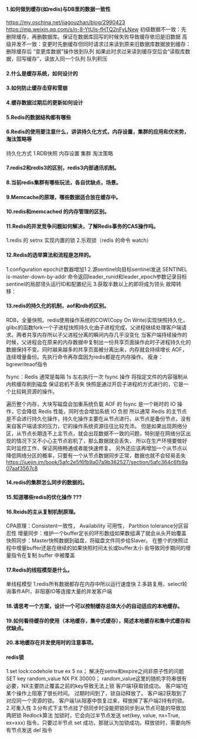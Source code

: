 
#### 1.如何做到缓存(如redis)与DB里的数据一致性
  https://my.oschina.net/jiagouzhan/blog/2990423
  https://mp.weixin.qq.com/s/n-8-YtUls-fHTQ2nFyLNew
初级数据不一致：先删除缓存，再删数据库。保证在数据库回写的时候失败导致缓存依旧是旧数据
高级并发不一致：变更时先删缓存但同时请求过来读到原来旧数据库数据放到缓存：
   删除缓存后 “变更库数据”操作放到队列
   如果此时求过来读到缓存空后会“读取库数据，回写缓存”，读放入同一个队列
   队列积压
  
#### 2.什么是缓存系统，如何设计的


#### 3.如何防止缓存击穿和雪崩


#### 4.缓存数据过期后的更新如何设计


#### 5.Redis的数据结构都有哪些


#### 6.Redis的使用要注意什么，讲讲持久化方式，内存设置，集群的应用和优劣势，淘汰策略等
持久化方式  1.RDB快照
内存设置
集群
淘汰策略

#### 7.redis2和redis3的区别，redis3内部通讯机制。


#### 8.当前redis集群有哪些玩法，各自优缺点，场景。


#### 9.Memcache的原理，哪些数据适合放在缓存中。


#### 10.redis和memcached 的内存管理的区别。


#### 11.Redis的并发竞争问题如何解决，了解Redis事务的CAS操作吗。
1.redis 的 setnx 实现内置的锁
2.乐观锁（redis 的命令 watch）

#### 12.Redis的选举算法和流程是怎样的。
1.configuration epoch计数器增加1
2.源sentinel向目标sentinel发送
   SENTINEL is-master-down-by-addr <ip> <port> <current epoch> <runid>
  命令返回leader_runid和leader_epoch参数记录目标sentinel的局部领头运行ID和配置纪元
3.获取半数以上的即将成为领头
故障转移：


#### 13.redis的持久化的机制，aof和rdb的区别。
RDB，全量快照。redis使用操作系统的COW(Copy On Write)实现快照持久化，
    glibc的函数fork一个子进程快照持久化由子进程完成，父进程继续处理客户端请求。两者共享内存所以子父进程分离的瞬间内存几乎没变化
    当客户端持续操作的时候，父进程会在原来的内存数据中复制出一份共享页面操作此时子进程持久化的数据保持不变。同时越来越多的共享页面被分离出来，内存就会持续增长
AOF，连续增量备份。先执行命令再存盘因为redis都是在内存操作。
    瘦身：bgrewriteaof指令    

fsync：Redis 通常是每隔 1s 左右执行一次 fsync 操作 将指定文件的内容强制从内核缓存刷到磁盘 保证宕机不丢失
快照是通过开启子进程的方式进行的，它是一个比较耗资源的操作。

遍历整个内存，大块写磁盘会加重系统负载
AOF 的 fsync 是一个耗时的 IO 操作，它会降低 Redis 性能，同时也会增加系统 IO 负担
所以通常 Redis 的主节点是不会进行持久化操作，持久化操作主要在从节点进行。从节点是备份节点，没有来自客户端请求的压力，它的操作系统资源往往比较充沛。
但是如果出现网络分区，从节点长期连不上主节点，就会出现数据不一致的问题，特别是在网络分区出现的情况下又不小心主节点宕机了，那么数据就会丢失，
所以在生产环境要做好实时监控工作，保证网络畅通或者能快速修复。
另外还应该再增加一个从节点以降低网络分区的概率，只要有一个从节点数据同步正常，数据也就不会轻易丢失
https://juejin.im/book/5afc2e5f6fb9a07a9b362527/section/5afc364c6fb9a07aaf3567c8

#### 14.redis的集群怎么同步的数据的。


#### 15.知道哪些redis的优化操作 ???


#### 16.Reids的主从复制机制原理。
CPA原理：Consistent一致性， Availability 可用性， Partition tolerance分区容忍性
增量同步：维护一个buffer定长的环形数组如果数组满了就会从头开始覆盖
快照同步：Master快照数据到磁盘，将磁盘文件同步给Slaver。
        在整个的快照过程中增量buffer还是在继续的如果快照时间太长或buffer太小 会导致同步期间的增量指令在复制 buffer 中被覆盖


#### 17.Redis的线程模型是什么。
单线程模型
1.redis所有数据都存在内存中所以运行速度快
2.多路复用，select轮询事件API，非阻塞IO等连接大量的并发客户端


#### 18.请思考一个方案，设计一个可以控制缓存总体大小的自动适应的本地缓存。


#### 19.如何看待缓存的使用（本地缓存，集中式缓存），简述本地缓存和集中式缓存和优缺点。


#### 20.本地缓存在并发使用时的注意事项。

#### redis锁
  1.set lock:codehole true ex 5 nx； 解决在setnx和expire之间非原子性的问题
      SET key random_value NX PX 30000； random_value这里的随机字符串很有必要，NX主要防止覆盖之前的key导致无法上锁
      客户端1获取锁成功。
      客户端1在某个操作上阻塞了很长时间。
      过期时间到了，锁自动释放了。
      客户端2获取到了对应同一个资源的锁。
      客户端1从阻塞中恢复过来，释放掉了客户端2持有的锁。
  2.可重入性
  3.分布式下主节点挂了但同步时没能把锁同步到从节点可能的导致加两把锁 Redlock算法
    加锁时，它会向过半节点发送 set(key, value, nx=True, ex=xxx) 指令，只要过半节点 set 成功，那就认为加锁成功。释放锁时，需要向所有节点发送 del 指令